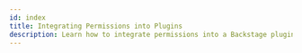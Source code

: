 ```yaml
---
id: index
title: Integrating Permissions into Plugins
description: Learn how to integrate permissions into a Backstage plugin by following along with this Todo Plugin tutorial.
---
```

